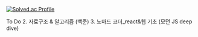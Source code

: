[![Solved.ac Profile](http://mazassumnida.wtf/api/v2/generate_badge?boj=forwarder1121)](https://solved.ac/forwarder1121/)


To Do
2. 자료구조 & 알고리즘 (백준)
3. 노마드 코더_react&웹 기초 (모던 JS deep dive)

